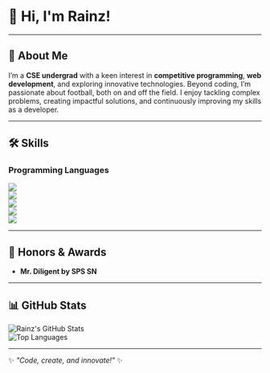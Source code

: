 # 👋 Hi, I'm Rainz!  

---

## 🌟 About Me  

I’m a **CSE undergrad** with a keen interest in **competitive programming**, **web development**, and exploring innovative technologies. Beyond coding, I’m passionate about football, both on and off the field. I enjoy tackling complex problems, creating impactful solutions, and continuously improving my skills as a developer.  

---

## 🛠️ Skills  

### Programming Languages  

<a href="https://www.python.org/"><img src="https://img.shields.io/badge/Python-Proficient-blue?style=for-the-badge&logo=python"/></a>  
<a href="https://cplusplus.com/"><img src="https://img.shields.io/badge/C++-Intermediate-blue?style=for-the-badge&logo=cplusplus"/></a>  
<a href="https://developer.mozilla.org/en-US/docs/Web/JavaScript"><img src="https://img.shields.io/badge/JavaScript-Intermediate-yellow?style=for-the-badge&logo=javascript"/></a>  
<a href="https://developer.mozilla.org/en-US/docs/Web/HTML"><img src="https://img.shields.io/badge/HTML-Proficient-orange?style=for-the-badge&logo=html5"/></a>  
<a href="https://developer.mozilla.org/en-US/docs/Web/CSS"><img src="https://img.shields.io/badge/CSS-Proficient-blue?style=for-the-badge&logo=css3"/></a>

---

## 🏅 Honors & Awards  

- **Mr. Diligent by SPS SN**  

---

## 📊 GitHub Stats  

![Rainz's GitHub Stats](https://github-readme-stats.vercel.app/api?username=rainz&show_icons=true&theme=radical)  
![Top Languages](https://github-readme-stats.vercel.app/api/top-langs/?username=rainz&layout=compact&theme=radical)  

---

✨ *"Code, create, and innovate!"* ✨
